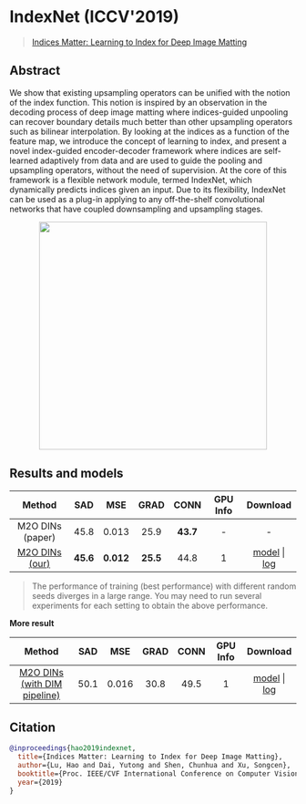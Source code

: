 # IndexNet (ICCV'2019)

> [Indices Matter: Learning to Index for Deep Image Matting](https://arxiv.org/abs/1908.00672)

<!-- [ALGORITHM] -->

## Abstract

<!-- [ABSTRACT] -->

We show that existing upsampling operators can be unified with the notion of the index function. This notion is inspired by an observation in the decoding process of deep image matting where indices-guided unpooling can recover boundary details much better than other upsampling operators such as bilinear interpolation. By looking at the indices as a function of the feature map, we introduce the concept of learning to index, and present a novel index-guided encoder-decoder framework where indices are self-learned adaptively from data and are used to guide the pooling and upsampling operators, without the need of supervision. At the core of this framework is a flexible network module, termed IndexNet, which dynamically predicts indices given an input. Due to its flexibility, IndexNet can be used as a plug-in applying to any off-the-shelf convolutional networks that have coupled downsampling and upsampling stages.

<!-- [IMAGE] -->

<div align=center >
 <img src="https://user-images.githubusercontent.com/12726765/144176083-52604501-1f46-411d-b81a-cad0eb4b529f.png" width="400"/>
</div >

## Results and models

|                                 Method                                 |   SAD    |    MSE    |   GRAD   |   CONN   | GPU Info |                                                                                                                              Download                                                                                                                               |
| :--------------------------------------------------------------------: | :------: | :-------: | :------: | :------: | :------: | :-----------------------------------------------------------------------------------------------------------------------------------------------------------------------------------------------------------------------------------------------------------------: |
|                            M2O DINs (paper)                            |   45.8   |   0.013   |   25.9   | **43.7** |    -     |                                                                                                                                  -                                                                                                                                  |
| [M2O DINs (our)](/configs/indexnet/indexnet_mobv2_78k-1xb16_comp1k.py) | **45.6** | **0.012** | **25.5** |   44.8   |    1     | [model](https://download.openmmlab.com/mmediting/mattors/indexnet/indexnet_mobv2_1x16_78k_comp1k_SAD-45.6_20200618_173817-26dd258d.pth) \| [log](https://download.openmmlab.com/mmediting/mattors/indexnet/indexnet_mobv2_1x16_78k_comp1k_20200618_173817.log.json) |

> The performance of training (best performance) with different random seeds diverges in a large range. You may need to run several experiments for each setting to obtain the above performance.

**More result**

|                                           Method                                            | SAD  |  MSE  | GRAD | CONN | GPU Info |                                                                                                                                     Download                                                                                                                                      |
| :-----------------------------------------------------------------------------------------: | :--: | :---: | :--: | :--: | :------: | :-------------------------------------------------------------------------------------------------------------------------------------------------------------------------------------------------------------------------------------------------------------------------------: |
| [M2O DINs (with DIM pipeline)](/configs/indexnet/indexnet_mobv2-dimaug_78k-1xb16_comp1k.py) | 50.1 | 0.016 | 30.8 | 49.5 |    1     | [model](https://download.openmmlab.com/mmediting/mattors/indexnet/indexnet_dimaug_mobv2_1x16_78k_comp1k_SAD-50.1_20200626_231857-af359436.pth) \| [log](https://download.openmmlab.com/mmediting/mattors/indexnet/indexnet_dimaug_mobv2_1x16_78k_comp1k_20200626_231857.log.json) |

## Citation

```bibtex
@inproceedings{hao2019indexnet,
  title={Indices Matter: Learning to Index for Deep Image Matting},
  author={Lu, Hao and Dai, Yutong and Shen, Chunhua and Xu, Songcen},
  booktitle={Proc. IEEE/CVF International Conference on Computer Vision (ICCV)},
  year={2019}
}
```
